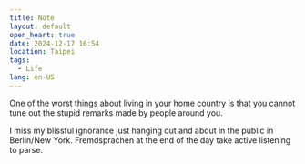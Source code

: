 ```yaml
---
title: Note
layout: default
open_heart: true
date: 2024-12-17 16:54
location: Taipei
tags: 
  - Life
lang: en-US
---
```


One of the worst things about living in your home country is that you cannot tune out the stupid remarks made by people around you.

I miss my blissful ignorance just hanging out and about in the public in Berlin/New York. Fremdsprachen at the end of the day take active listening to parse.
